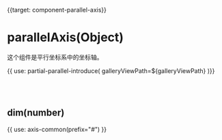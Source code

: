 
{{target: component-parallel-axis}}

# parallelAxis(Object)

这个组件是平行坐标系中的坐标轴。

{{ use: partial-parallel-introduce(
    galleryViewPath=${galleryViewPath}
)}}


<br>
<br>

## dim(number)

{{ use: axis-common(prefix="#") }}